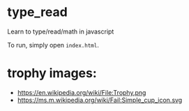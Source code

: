 # type_read
Learn to type/read/math in javascript

To run, simply open `index.html`.

# trophy images:

* https://en.wikipedia.org/wiki/File:Trophy.png
* https://ms.m.wikipedia.org/wiki/Fail:Simple_cup_icon.svg
